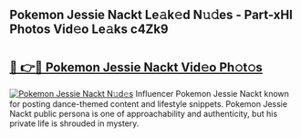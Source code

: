 ## Pokemon Jessie Nackt Le𝚊k𝚎d N𝚞𝚍es - Part-xHI Photos Vid𝚎o Le𝚊ks c4Zk9

# <h2><a href="http://fbau67i.evod.top/?m=Pokemon+Jessie+Nackt">🔗 👉🔴 Pokemon Jessie Nackt Vid𝚎o Ph𝚘t𝚘s</a></h2>

[![Pokemon Jessie Nackt N𝚞d𝚎s](https://i.imgur.com/8V9OHl7.gif)](http://fbau67i.evod.top/?m=Pokemon+Jessie+Nackt)
Influencer Pokemon Jessie Nackt known for posting dance-themed content and lifestyle snippets. Pokemon Jessie Nackt public persona is one of approachability and authenticity, but his private life is shrouded in mystery. 
